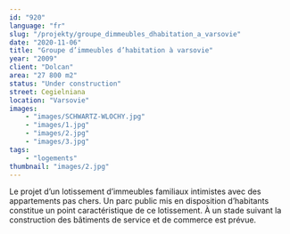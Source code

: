 ```yaml
---
id: "920"
language: "fr"
slug: "/projekty/groupe_dimmeubles_dhabitation_a_varsovie"
date: "2020-11-06"
title: "Groupe d’immeubles d’habitation à varsovie"
year: "2009"
client: "Dolcan"
area: "27 800 m2"
status: "Under construction"
street: Cegielniana
location: "Varsovie"
images: 
    - "images/SCHWARTZ-WLOCHY.jpg"
    - "images/1.jpg"
    - "images/2.jpg"
    - "images/3.jpg" 
tags: 
    - "logements"
thumbnail: "images/2.jpg"
---
```

Le projet d’un lotissement d’immeubles familiaux intimistes avec des appartements pas chers. Un parc public mis en disposition d’habitants constitue un point caractéristique de ce lotissement. À un stade suivant la construction des bâtiments de service et de commerce est prévue. 
